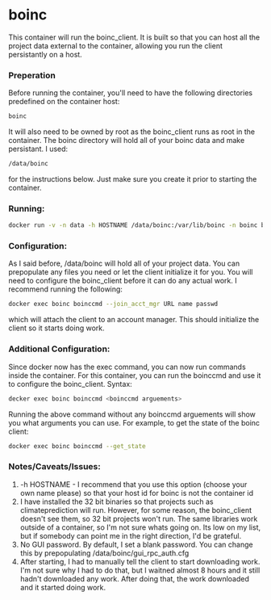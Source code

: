 # boinc

This container will run the boinc_client.  It is built so that you can host all the project data external to the container, allowing you run the client persistantly on a host.

### Preperation
Before running the container, you'll need to have the following directories predefined on the container host:
```sh
boinc
```
It will also need to be owned by root as the boinc_client runs as root in the container.  The boinc directory will hold all of your boinc data and make persistant.  I used:
```sh
/data/boinc
```
for the instructions below.  Just make sure you create it prior to starting the container.
### Running:
```sh
docker run -v -n data -h HOSTNAME /data/boinc:/var/lib/boinc -n boinc bcleonard/boinc 
```
### Configuration:
As I said before, /data/boinc will hold all of your project data.  You can prepopulate any files you need or let the client initialize it for you.
You will need to configure the boinc_client before it can do any actual work.  I recommend running the following:
```sh
docker exec boinc boinccmd --join_acct_mgr URL name passwd
```
which will attach the client to an account manager.  This should initialize the client so it starts doing work.
### Additional Configuration:
Since docker now has the exec command, you can now run commands inside the container.  For this container, you can run the boinccmd and use it to configure the boinc_client.  Syntax:
```sh
decker exec boinc boinccmd <boinccmd arguements>
```
Running the above command without any boinccmd arguements will show you what arguments you can use.  For example, to get the state of the boinc client:
```sh
docker exec boinc boinccmd --get_state
```
### Notes/Caveats/Issues:
1)	-h HOSTNAME - I recommend that you use this option (choose your own name please) so that your host id for boinc is not the container id
2)	I have installed the 32 bit binaries so that projects such as climateprediction will run.  However, for some reason, the boinc_client doesn't see them, so 32 bit projects won't run.  The same libraries work outside of a container, so I'm not sure whats going on.  Its low on my list, but if somebody can point me in the right direction, I'd be grateful.
3)	No GUI password.  By default, I set a blank password.  You can change this by prepopulating /data/boinc/gui_rpc_auth.cfg
4)	After starting, I had to manually tell the client to start downloading work.  I'm not sure why I had to do that, but I waitned almost 8 hours and it still hadn't downloaded any work.  After doing that, the work downloaded and it started doing work.

